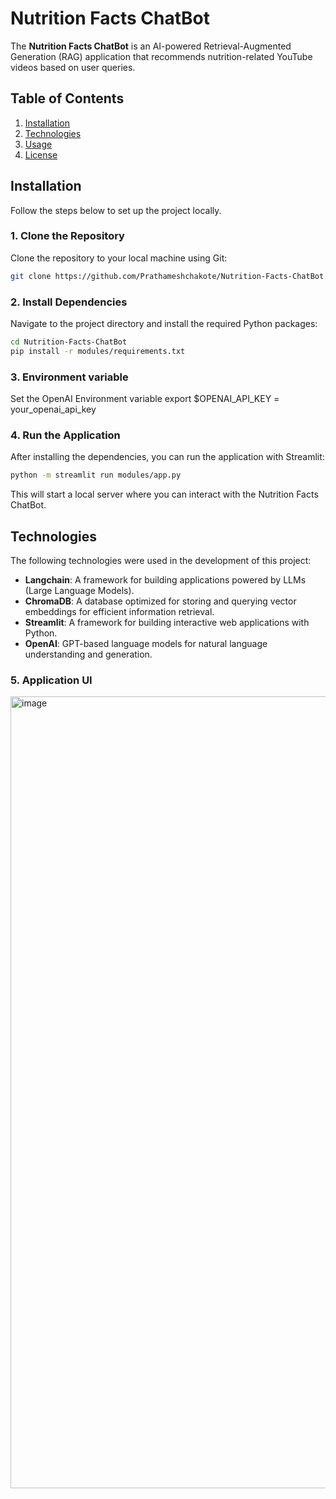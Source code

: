 


# Nutrition Facts ChatBot

The **Nutrition Facts ChatBot** is an AI-powered Retrieval-Augmented Generation (RAG) application that recommends nutrition-related YouTube videos based on user queries. 
## Table of Contents

1. [Installation](#installation)
2. [Technologies](#technologies)
3. [Usage](#usage)
4. [License](#license)

## Installation

Follow the steps below to set up the project locally.

### 1. Clone the Repository

Clone the repository to your local machine using Git:

```bash
git clone https://github.com/Prathameshchakote/Nutrition-Facts-ChatBot.git
```

### 2. Install Dependencies

Navigate to the project directory and install the required Python packages:

```bash
cd Nutrition-Facts-ChatBot
pip install -r modules/requirements.txt
```
### 3. Environment variable

Set the OpenAI Environment variable
export $OPENAI_API_KEY = your_openai_api_key

### 4. Run the Application

After installing the dependencies, you can run the application with Streamlit:

```bash
python -m streamlit run modules/app.py
```

This will start a local server where you can interact with the Nutrition Facts ChatBot.

## Technologies

The following technologies were used in the development of this project:

- **Langchain**: A framework for building applications powered by LLMs (Large Language Models).
- **ChromaDB**: A database optimized for storing and querying vector embeddings for efficient information retrieval.
- **Streamlit**: A framework for building interactive web applications with Python.
- **OpenAI**: GPT-based language models for natural language understanding and generation.


### 5. Application UI

  <img width="1267" alt="image" src="https://github.com/user-attachments/assets/fc19c522-fd82-4111-8fb8-415533b0de6d">


